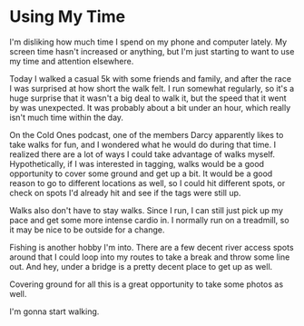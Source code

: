 # Using My Time

I'm disliking how much time I spend on my phone and computer lately. My screen time hasn't increased or anything, but I'm just starting to want to use my time and attention elsewhere. 

Today I walked a casual 5k with some friends and family, and after the race I was surprised at how short the walk felt. I run somewhat regularly, so it's a huge surprise that it wasn't a big deal to walk it, but the speed that it went by was unexpected. It was probably about a bit under an hour, which really isn't much time within the day.

On the Cold Ones podcast, one of the members Darcy apparently likes to take walks for fun, and I wondered what he would do during that time. I realized there are a lot of ways I could take advantage of walks myself. Hypothetically, if I was interested in tagging, walks would be a good opportunity to cover some ground and get up a bit. It would be a good reason to go to different locations as well, so I could hit different spots, or check on spots I'd already hit and see if the tags were still up.

Walks also don't have to stay walks. Since I run, I can still just pick up my pace and get some more intense cardio in. I normally run on a treadmill, so it may be nice to be outside for a change.

Fishing is another hobby I'm into. There are a few decent river access spots around that I could loop into my routes to take a break and throw some line out. And hey, under a bridge is a pretty decent place to get up as well.

Covering ground for all this is a great opportunity to take some photos as well.

I'm gonna start walking.

